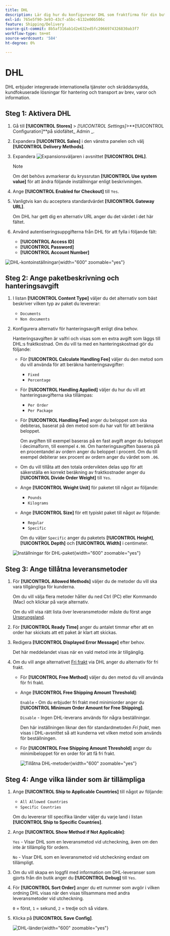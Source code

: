 ```yaml
---
title: DHL
description: Lär dig hur du konfigurerar DHL som fraktfirma för din butik.
exl-id: 765e5f90-3e93-43cf-a5bc-6132e00b506c
feature: Shipping/Delivery
source-git-commit: 8b5af316ab1d2e632ed5fc2066974326830ab3f7
workflow-type: tm+mt
source-wordcount: '584'
ht-degree: 0%

---
```


# DHL

DHL erbjuder integrerade internationella tjänster och skräddarsydda, kundfokuserade lösningar för hantering och transport av brev, varor och information.

## Steg 1: Aktivera DHL

1. Gå till **[!UICONTROL Stores]** > _[!UICONTROL Settings]_>**[!UICONTROL Configuration]**på sidofältet_ Admin _.

1. Expandera **[!UICONTROL Sales]** i den vänstra panelen och välj **[!UICONTROL Delivery Methods]**.

1. Expandera ![Expansionsväljaren](../assets/icon-display-expand.png) i avsnittet **[!UICONTROL DHL]**.

   >[!NOTE]
   >
   >Om det behövs avmarkerar du kryssrutan **[!UICONTROL Use system value]** för att ändra följande inställningar enligt beskrivningen.

1. Ange **[!UICONTROL Enabled for Checkout]** till `Yes`.

1. Vanligtvis kan du acceptera standardvärdet **[!UICONTROL Gateway URL]**.

   Om DHL har gett dig en alternativ URL anger du det värdet i det här fältet.

1. Använd autentiseringsuppgifterna från DHL för att fylla i följande fält:

   - **[!UICONTROL Access ID]**
   - **[!UICONTROL Password]**
   - **[!UICONTROL Account Number]**

![DHL-kontoinställningar](../configuration-reference/sales/assets/delivery-methods-dhl-account-settings.png){width="600" zoomable="yes"}

## Steg 2: Ange paketbeskrivning och hanteringsavgift

1. I listan **[!UICONTROL Content Type]** väljer du det alternativ som bäst beskriver vilken typ av paket du levererar:

   - `Documents`
   - `Non documents`

1. Konfigurera alternativ för hanteringsavgift enligt dina behov.

   Hanteringsavgiften är valfri och visas som en extra avgift som läggs till DHL:s fraktkostnad. Om du vill ta med en hanteringskostnad gör du följande:

   - För **[!UICONTROL Calculate Handling Fee]** väljer du den metod som du vill använda för att beräkna hanteringsavgifter:

      - `Fixed`
      - `Percentage`

   - För **[!UICONTROL Handling Applied]** väljer du hur du vill att hanteringsavgifterna ska tillämpas:

      - `Per Order`
      - `Per Package`

   - För **[!UICONTROL Handling Fee]** anger du beloppet som ska debiteras, baserat på den metod som du har valt för att beräkna beloppet.

     Om avgiften till exempel baseras på en fast avgift anger du beloppet i decimalform, till exempel `4.90`. Om hanteringsavgiften baseras på en procentandel av ordern anger du beloppet i procent. Om du till exempel debiterar sex procent av ordern anger du värdet som `.06`.

   - Om du vill tillåta att den totala ordervikten delas upp för att säkerställa en korrekt beräkning av fraktkostnader anger du **[!UICONTROL Divide Order Weight]** till `Yes`.

   - Ange **[!UICONTROL Weight Unit]** för paketet till något av följande:

      - `Pounds`
      - `Kilograms`

   - Ange **[!UICONTROL Size]** för ett typiskt paket till något av följande:

      - `Regular`
      - `Specific`

     Om du väljer `Specific` anger du paketets **[!UICONTROL Height]**, **[!UICONTROL Depth]** och **[!UICONTROL Width]** i centimeter.

   ![Inställningar för DHL-paket](../configuration-reference/sales/assets/delivery-methods-dhl-package-settings.png){width="600" zoomable="yes"}

## Steg 3: Ange tillåtna leveransmetoder

1. För **[!UICONTROL Allowed Methods]** väljer du de metoder du vill ska vara tillgängliga för kunderna.

   Om du vill välja flera metoder håller du ned Ctrl (PC) eller Kommando (Mac) och klickar på varje alternativ.

   Om du vill visa rätt lista över leveransmetoder måste du först ange [Ursprungsland](../configuration-reference/sales/shipping-settings.md).

1. För **[!UICONTROL Ready Time]** anger du antalet timmar efter att en order har skickats att ett paket är klart att skickas.

1. Redigera **[!UICONTROL Displayed Error Message]** efter behov.

   Det här meddelandet visas när en vald metod inte är tillgänglig.

1. Om du vill ange alternativet [Fri frakt](shipping-free.md) via DHL anger du alternativ för fri frakt.

   - För **[!UICONTROL Free Method]** väljer du den metod du vill använda för fri frakt.

   - Ange **[!UICONTROL Free Shipping Amount Threshold]**:

     `Enable` - Om du erbjuder fri frakt med minimiorder anger du **[!UICONTROL Minimum Order Amount for Free Shipping]**.

     `Disable` - Ingen DHL-leverans används för några beställningar.

     Den här inställningen liknar den för standardmetoden _Fri frakt_, men visas i DHL-avsnittet så att kunderna vet vilken metod som används för beställningen.

   - För **[!UICONTROL Free Shipping Amount Threshold]** anger du minimibeloppet för en order för att få fri frakt.

     ![Tillåtna DHL-metoder](../configuration-reference/sales/assets/delivery-methods-dhl-allowed-methods.png){width="600" zoomable="yes"}

## Steg 4: Ange vilka länder som är tillämpliga

1. Ange **[!UICONTROL Ship to Applicable Countries]** till något av följande:

   - `All Allowed Countries`
   - `Specific Countries`

   Om du levererar till specifika länder väljer du varje land i listan **[!UICONTROL Ship to Specific Countries]**.

1. Ange **[!UICONTROL Show Method if Not Applicable]**:

   `Yes` - Visar DHL som en leveransmetod vid utcheckning, även om den inte är tillämplig för ordern.

   `No` - Visar DHL som en leveransmetod vid utcheckning endast om tillämpligt.

1. Om du vill skapa en loggfil med information om DHL-leveranser som gjorts från din butik anger du **[!UICONTROL Debug]** till `Yes`.

1. För **[!UICONTROL Sort Order]** anger du ett nummer som avgör i vilken ordning DHL visas när den visas tillsammans med andra leveransmetoder vid utcheckning.

   `0` = först, `1` = sekund, `2` = tredje och så vidare.

1. Klicka på **[!UICONTROL Save Config]**.

   ![DHL-länder](../configuration-reference/sales/assets/delivery-methods-dhl-applicable-countries.png){width="600" zoomable="yes"}
